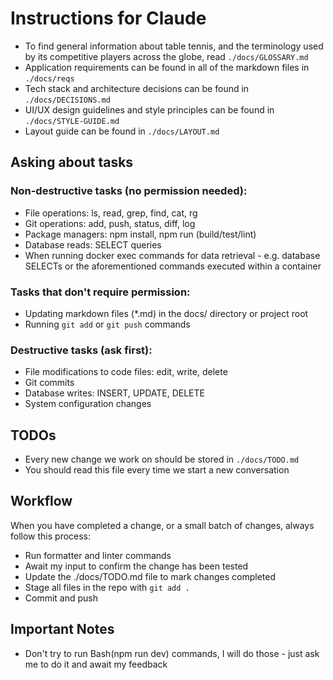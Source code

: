 # Instructions for Claude

- To find general information about table tennis, and the terminology used by its competitive players across the globe, read `./docs/GLOSSARY.md`
- Application requirements can be found in all of the markdown files in `./docs/reqs`
- Tech stack and architecture decisions can be found in `./docs/DECISIONS.md`
- UI/UX design guidelines and style principles can be found in `./docs/STYLE-GUIDE.md`
- Layout guide can be found in `./docs/LAYOUT.md`

## Asking about tasks

### Non-destructive tasks (no permission needed):
- File operations: ls, read, grep, find, cat, rg
- Git operations: add, push, status, diff, log
- Package managers: npm install, npm run (build/test/lint)
- Database reads: SELECT queries
- When running docker exec commands for data retrieval - e.g. database SELECTs or the aforementioned commands executed within a container

### Tasks that don't require permission:
- Updating markdown files (*.md) in the docs/ directory or project root
- Running `git add` or `git push` commands

### Destructive tasks (ask first):
- File modifications to code files: edit, write, delete
- Git commits
- Database writes: INSERT, UPDATE, DELETE
- System configuration changes

## TODOs
- Every new change we work on should be stored in `./docs/TODO.md`
- You should read this file every time we start a new conversation

## Workflow
When you have completed a change, or a small batch of changes, always follow this process:
- Run formatter and linter commands
- Await my input to confirm the change has been tested
- Update the ./docs/TODO.md file to mark changes completed
- Stage all files in the repo with `git add .`
- Commit and push

## Important Notes
- Don't try to run Bash(npm run dev) commands, I will do those - just ask me to do it and await my feedback